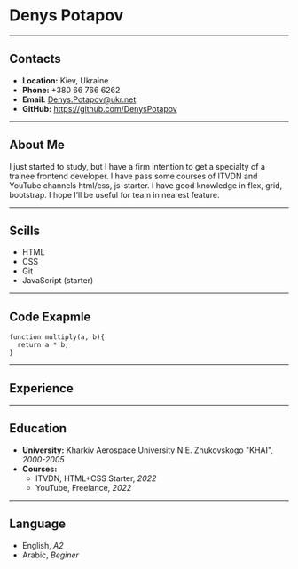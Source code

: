 # Denys Potapov
***
## Contacts
* **Location:** Kiev, Ukraine
* **Phone:** +380 66 766 6262
* **Email:** Denys.Potapov@ukr.net
* **GitHub:** https://github.com/DenysPotapov
***
## About Me
I just started to study, but I have a firm intention to get a specialty of a trainee frontend developer. I have pass some courses of ITVDN and YouTube channels html/css, js-starter. I have good knowledge in flex, grid, bootstrap. 
I hope I’ll be useful for team in nearest feature.
***
## Scills
* HTML
* CSS
* Git
* JavaScript (starter)
***
## Code Exapmle
```
function multiply(a, b){
  return a * b;
}
```
***
## Experience
***
## Education
* **University:** Kharkiv Aerospace University N.E. Zhukovskogo "KHAI", *2000-2005*
* **Courses:**
  + ITVDN, HTML+CSS Starter, *2022*
  + YouTube, Freelance, *2022*
***
## Language
* English, *A2*
* Arabic, *Beginer*
